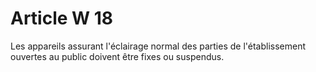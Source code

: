 # Article W 18

Les appareils assurant l'éclairage normal des parties de l'établissement ouvertes au public doivent être fixes ou suspendus.
